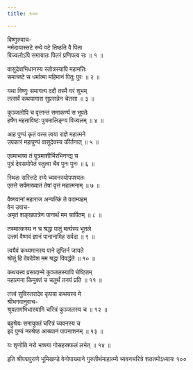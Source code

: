 ```yaml
---
title: १००

---
```

विष्णुरुवाच-  
नर्मदायास्तटे रम्ये वटे तिष्ठति वै पिता  
विज्वलोऽपि समायातः पितरं प्रणिपत्य सः ॥ १ ॥


वासुदेवाभिधानस्य स्तोत्रस्यापि महामतिः  
समाचष्टे स धर्मात्मा महिमानं पितुः पुरः ॥ २ ॥


यथा विष्णुः समागत्य ददौ तस्मै वरं शुभम्  
तत्सर्वं कथयामास सुप्रसन्नेन चेतसा ॥ ३ ॥


कुञ्जलोपि च वृत्तान्तं समाकर्ण्य स भूपतेः  
हर्षेण महताविष्टः पुत्रमालिङ्ग्य विज्वलम् ॥ ४ ॥


आह पुण्यं कृतं वत्स त्वया राज्ञे महात्मने  
उपकारं महापुण्यं वासुदेवस्य कीर्तनात् ॥ ५ ॥


एवमाभाष्य तं पुत्रमाशीर्भिरभिनन्द्य च  
पुत्रं देवसमोपेतं स्तुत्वा चैव पुनः पुनः ॥ ६ ॥


स्थितः सरित्तटे रम्ये च्यवनस्योपपश्यतः  
एतत्ते सर्वमाख्यातं तेषां वृत्तं महात्मनाम् ॥ ७ ॥


वैष्णवानां महाराज अन्यत्किं ते वदाम्यहम्  
वेन उवाच-  
अमृतं शङ्खपात्रेण पानार्थं मम चार्पितम् ॥ ८ ॥


तस्मात्कस्य न च श्रद्धा पातुं मर्त्यस्य भूतले  
उत्तमं वैष्णवं ज्ञानं पानानामिह सर्वदा ॥ ९ ॥


त्वयैवं कथ्यमानस्य पाने तृप्तिर्न जायते  
श्रोतुं हि देवदेवेश मम श्रद्धा विवर्द्धते ॥ १० ॥


कथयस्व प्रसादान्मे कुञ्जलस्यापि चेष्टितम्  
महात्मना किमुक्तं च चतुर्थं तनयं प्रति ॥ ११ ॥


तत्त्वं सुविस्तरादेव कृपया कथयस्व मे  
श्रीभगवानुवाच-  
श्रूयतामभिधास्यामि चरित्रं कुञ्जलस्य च ॥ १२ ॥


बहुश्रेयः समायुक्तं चरित्रं च्यवनस्य च  
इदं पुण्यं नरश्रेष्ठ आख्यानं पापनाशनम् ॥ १३ ॥


यः शृणोति नरो भक्त्या गोसहस्रफलं लभेत् ॥ १४ ॥


इति श्रीपद्मपुराणे भूमिखण्डे वेनोपाख्याने गुरुतीर्थमाहात्म्ये च्यवनचरित्रे शततमोऽध्यायः १००